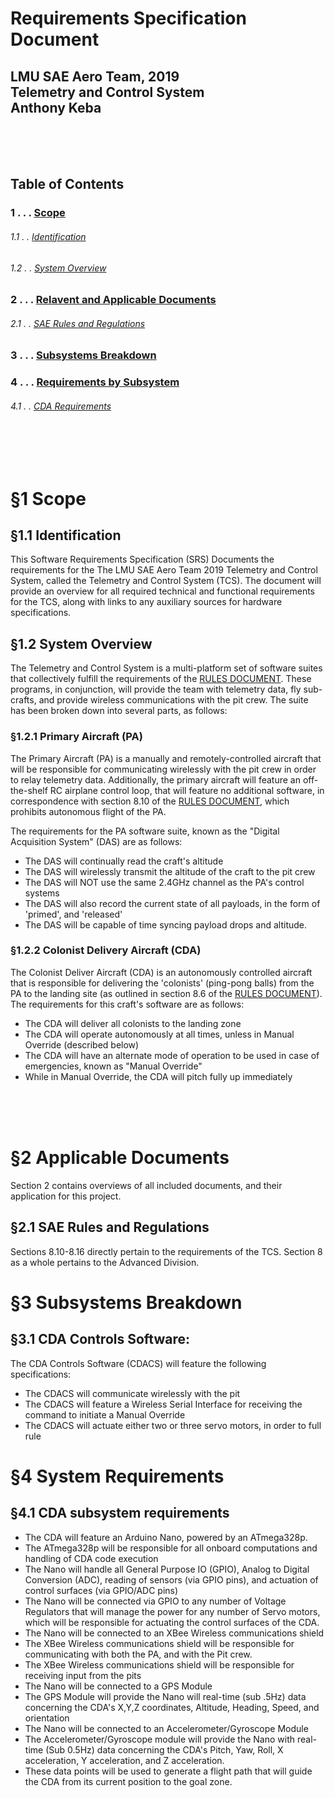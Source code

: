 Requirements Specification Document
======
## LMU SAE Aero Team, 2019<br>Telemetry and Control System<br>Anthony Keba

<br><br><br>

Table of Contents
------
###  1 . . . [Scope](#1-scope)
###### 1.1 . . [Identification](#11-identification)
###### 1.2 . . [System Overview](#12-system-overview)
###  2 . . . [Relavent and Applicable Documents](#2-applicable-documents)
###### 2.1 . . [SAE Rules and Regulations](#21-sae-rules-and-regulations)
###  3 . . . [Subsystems Breakdown](#3-subsystems-breakdown)
###  4 . . . [Requirements by Subsystem](#4-system-requirements)
###### 4.1 . . [CDA Requirements](#41-cda-subsystem-requirements)


<br><br><br>

# §1 Scope
## §1.1 Identification
This Software Requirements Specification (SRS) Documents the requirements for the The LMU SAE Aero Team 2019 Telemetry and Control System, called the Telemetry and Control System (TCS). The document will provide an overview for all required technical and functional requirements for the TCS, along with links to any auxiliary sources for hardware specifications.
<br>
## §1.2 System Overview
The Telemetry and Control System is a multi-platform set of software suites that collectively fulfill the requirements of the [RULES DOCUMENT][SAERulesAndRegulationsDocument]. These programs, in conjunction, will provide the team with telemetry data, fly sub-crafts, and provide wireless communications with the pit crew. The suite has been broken down into several parts, as follows:
### §1.2.1 Primary Aircraft (PA)
The Primary Aircraft (PA) is a manually and remotely-controlled aircraft that will be responsible for communicating wirelessly with the pit crew in order to relay telemetry data. Additionally, the primary aircraft will feature an off-the-shelf RC airplane control loop, that will feature no additional software, in correspondence with section 8.10 of the [RULES DOCUMENT][SAERulesAndRegulationsDocument], which prohibits autonomous flight of the PA.

The requirements for the PA software suite, known as the "Digital Acquisition System" (DAS) are as follows:
* The DAS will continually read the craft's altitude
* The DAS will wirelessly transmit the altitude of the craft to the pit crew
* The DAS will NOT use the same 2.4GHz channel as the PA's control systems
* The DAS will also record the current state of all payloads, in the form of 'primed', and 'released'
* The DAS will be capable of time syncing payload drops and altitude.


### §1.2.2 Colonist Delivery Aircraft (CDA)
The Colonist Deliver Aircraft (CDA) is an autonomously controlled aircraft that is responsible for delivering the 'colonists' (ping-pong balls) from the PA to the landing site (as outlined in section 8.6 of the [RULES DOCUMENT][SAERulesAndRegulationsDocument]). The requirements for this craft's software are as follows:
* The CDA will deliver all colonists to the landing zone
* The CDA will operate autonomously at all times, unless in Manual Override (described below)
* The CDA will have an alternate mode of operation to be used in case of emergencies, known as "Manual Override"
* While in Manual Override, the CDA will pitch fully up immediately

<br><br><br>

# §2 Applicable Documents
Section 2 contains overviews of all included documents, and their application for this project.
## §2.1 SAE Rules and Regulations
  Sections 8.10-8.16 directly pertain to the requirements of the TCS. Section 8 as a whole pertains to the Advanced Division.
<br>
# §3 Subsystems Breakdown
## §3.1 CDA Controls Software:
The CDA Controls Software (CDACS) will feature the following specifications:
* The CDACS will communicate wirelessly with the pit
* The CDACS will feature a Wireless Serial Interface for receiving the command to initiate a Manual Override
* The CDACS will actuate either two or three servo motors, in order to full rule

# §4 System Requirements
## §4.1 CDA subsystem requirements
  - The CDA will feature an Arduino Nano, powered by an ATmega328p.
  - The ATmega328p will be responsible for all onboard computations and handling of CDA code execution
  - The Nano will handle all General Purpose IO (GPIO), Analog to Digital Conversion (ADC), reading of sensors (via GPIO pins), and actuation of control surfaces (via GPIO/ADC pins)
  - The Nano will be connected via GPIO to any number of Voltage Regulators that will manage the power for any number of Servo motors, which will be responsible for actuating the control surfaces of the CDA.
  - The Nano will be connected to an XBee Wireless communications shield
  - The XBee Wireless communications shield will be responsible for communicating with both the PA, and with the Pit crew.
  - The XBee Wireless communications shield will be responsible for receiving input from the pits
  - The Nano will be connected to a GPS Module
  - The GPS Module will provide the Nano will real-time (sub .5Hz) data concerning the CDA's X,Y,Z coordinates, Altitude, Heading, Speed, and orientation
  - The Nano will be connected to an Accelerometer/Gyroscope Module
  - The Accelerometer/Gyroscope module will provide the Nano with real-time (Sub 0.5Hz) data concerning the CDA's Pitch, Yaw, Roll, X acceleration, Y acceleration, and Z acceleration.
  - These data points will be used to generate a flight path that will guide the CDA from its current position to the goal zone.

[SAERulesAndRegulationsDocument]: https://github.com/CatLoverKid/LMU-SAEAero/blob/master/SAE_Aero_Design_Rules_2019.pdf
